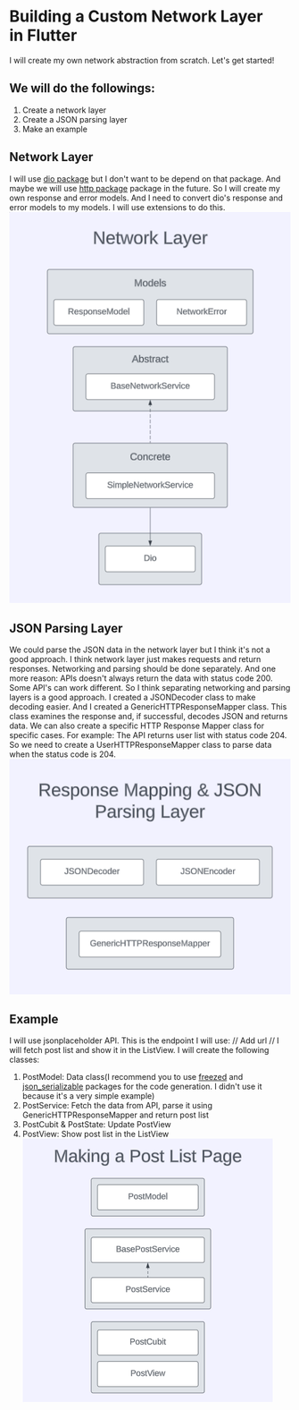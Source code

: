 # Building a Custom Network Layer in Flutter
I will create my own network abstraction from scratch. Let's get started!

## We will do the followings:
1. Create a network layer
2. Create a JSON parsing layer
3. Make an example

## Network Layer
I will use  [dio package](https://pub.dev/packages/dio) but I don't want to be depend on that package. And maybe we will use [http package](https://pub.dev/packages/http) package in the future. So I will create my own response and error models. And I need to convert dio's response and error models to my models. I will use extensions to do this.
![Network layer diagram](images/network-layer.png)

## JSON Parsing Layer
We could parse the JSON data in the network layer but I think it's not a good approach. I think network layer just makes requests and return responses. Networking and parsing should be done separately.
And one more reason: APIs doesn't always return the data with status code 200. Some API's can work different. So I think separating networking and parsing layers is a good approach.
I created a JSONDecoder class to make decoding easier. And I created a GenericHTTPResponseMapper class. This class examines the response and, if successful, decodes JSON and returns data.
We can also create a specific HTTP Response Mapper class for specific cases. For example: The API returns user list with status code 204. So we need to create a UserHTTPResponseMapper class to parse data when the status code is 204.
![JSON parsing layer diagram](images/parsing-layer.png)

## Example
I will use jsonplaceholder API. This is the endpoint I will use: // Add url //
I will fetch post list and show it in the ListView.
I will create the following classes:
1. PostModel: Data class(I recommend you to use [freezed](https://pub.dev/packages/freezed) and [json_serializable](https://pub.dev/packages/json_serializable) packages for the code generation. I didn't use it because it's a very simple example)
2. PostService: Fetch the data from API, parse it using GenericHTTPResponseMapper and return post list
3. PostCubit & PostState: Update PostView
4. PostView: Show post list in the ListView
![Post list page diagram](images/post-list-page.png)
